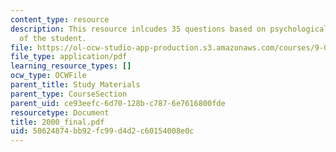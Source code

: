 ```yaml
---
content_type: resource
description: This resource inlcudes 35 questions based on psychological understanding
  of the student.
file: https://ol-ocw-studio-app-production.s3.amazonaws.com/courses/9-00-introduction-to-psychology-fall-2004/50624874bb92fc99d4d2c60154008e0c_2000_final.pdf
file_type: application/pdf
learning_resource_types: []
ocw_type: OCWFile
parent_title: Study Materials
parent_type: CourseSection
parent_uid: ce93eefc-6d70-128b-c787-6e7616800fde
resourcetype: Document
title: 2000_final.pdf
uid: 50624874-bb92-fc99-d4d2-c60154008e0c
---
```

